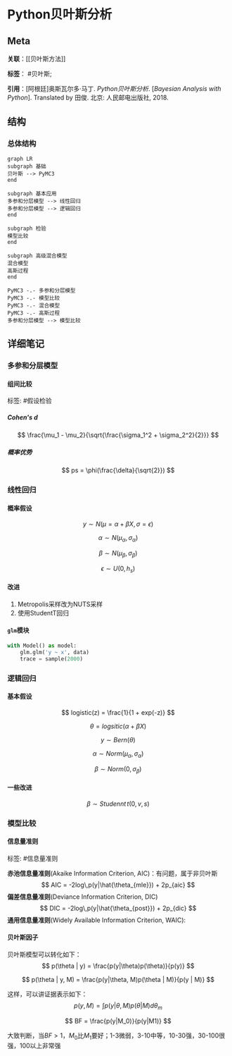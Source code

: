 # Python贝叶斯分析

## Meta

**关联**：[[贝叶斯方法]]

**标签**： #贝叶斯;

**引用**：[阿根廷]奥斯瓦尔多·马丁. *Python贝叶斯分析*. [*Bayesian Analysis with Python*]. Translated by 田俊. 北京: 人民邮电出版社, 2018.

## 结构

### 总体结构

```mermaid
graph LR
subgraph 基础
贝叶斯 --> PyMC3
end

subgraph 基本应用
多参和分层模型 --> 线性回归
多参和分层模型 --> 逻辑回归
end

subgraph 检验
模型比较
end

subgraph 高级混合模型
混合模型
高斯过程
end

PyMC3 -.- 多参和分层模型
PyMC3 -.- 模型比较
PyMC3 -.- 混合模型
PyMC3 -.- 高斯过程
多参和分层模型 --> 模型比较
```

## 详细笔记

### 多参和分层模型

#### 组间比较

标签: #假设检验

##### Cohen's d

$$
\frac{\mu_1 - \mu_2}{\sqrt{\frac{\sigma_1^2 + \sigma_2^2}{2}}}
$$

##### 概率优势

$$
ps = \phi(\frac{\delta}{\sqrt{2}})
$$

### 线性回归

#### 概率假设

$$
y \sim N(\mu = \alpha + \beta X, \sigma = \epsilon)
$$

$$
\alpha \sim N(\mu_{\alpha}, \sigma_{\alpha})
$$

$$
\beta \sim N(\mu_{\beta}, \sigma_{\beta})
$$

$$
\epsilon \sim U(0, h_s)
$$

#### 改进

1. Metropolis采样改为NUTS采样
2. 使用StudentT回归

#### `glm`模块

```python
with Model() as model:
    glm.glm('y ~ x', data)
    trace = sample(2000)
```

### 逻辑回归

#### 基本假设

$$
logistic(z) = \frac{1}{1 + exp(-z)}
$$

$$
\theta = logsitic(\alpha + \beta X)
$$

$$
y \sim Bern(\theta)
$$

$$
\alpha \sim Norm(\mu_{\alpha}, \sigma_{\alpha})
$$

$$
\beta \sim Norm(0, \sigma_{\beta})
$$

#### 一些改进

$$
\beta \sim Studennt\, t(0, v, s)
$$





### 模型比较

#### 信息量准则

标签: #信息量准则

**赤池信息量准则**(Akaike Information Criterion, AIC)：有问题，属于非贝叶斯
$$
AIC = -2log\,p(y|\hat{\theta_{mle}}) + 2p_{aic}
$$
**偏差信息量准则**(Deviance Information Criterion, DIC)
$$
DIC = -2log\,p(y|\hat{\theta_{post}}) + 2p_{dic}
$$
**通用信息量准则**(Widely Available Information Criterion, WAIC):

#### 贝叶斯因子

贝叶斯模型可以转化如下：
$$
p(\theta | y) = \frac{p(y|\theta)p(\theta)}{p(y)}
$$

$$
p(\theta | y, M) = \frac{p(y|\theta, M)p(\theta | M)}{p(y | M)}
$$

这样，可以讲证据表示如下：
$$
p(y, M) = \int p(y | \theta, M)p(\theta| M) d\theta_m
$$

$$
BF = \frac{p(y|M_0)}{p(y|M1)}
$$

大致判断，当$BF >1$，$M_0$比$M_1$要好；1-3微弱，3-10中等，10-30强，30-100很强，100以上非常强


